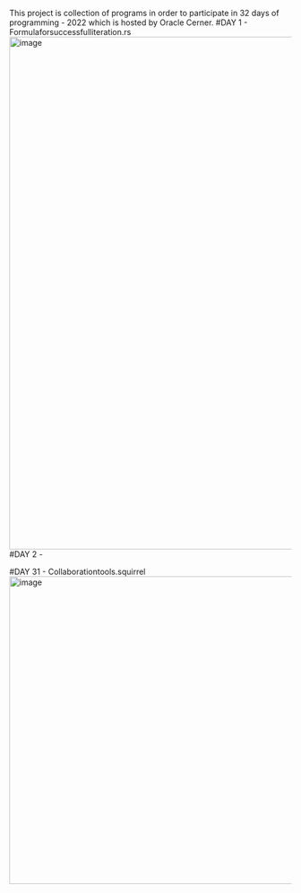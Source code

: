 This project is collection of programs in order to participate in 32 days of programming - 2022 which is hosted by Oracle Cerner. 
#DAY 1 - Formulaforsuccessfulliteration.rs
<img width="913" alt="image" src="https://user-images.githubusercontent.com/18482115/195991517-2f81f71d-cca0-4d76-ad1b-5871b278653b.png">
#DAY 2 -


#DAY 31 - Collaborationtools.squirrel
<img width="548" alt="image" src="https://user-images.githubusercontent.com/18482115/195991474-89dd60bc-dc6c-43ca-91ed-c3d33a3aea92.png">
